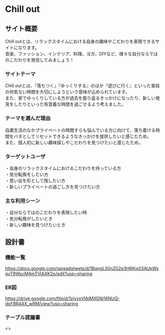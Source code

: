 # Chill out

## サイト概要
Chill outとは、リラックスタイムにおける自身の趣味やこだわりを表現できるサイトになります。  
音楽、ファッション、インテリア、料理、ヨガ、DIYなど、様々な自分ならではのこだわりを発信してみましょう！

### サイトテーマ
Chill outとは、『落ちつく』『ゆっくりする』のほか『遊びに行く』といった普段の何気ない時間を大切にしようという意味が込められています。  
また、家でゆっくりしている方が過去を振り返るきっかけになったり、新しい発見をしたりといった有意義な時間を過ごせるよう考えました。

### テーマを選んだ理由
自粛生活のなかプライベートの時間すらも悩んでいる方に向けて、落ち着ける時間をバネとしてリセットできるようなきっかけを提供したいと感じたため。  
また、個人的に新しい趣味探しやこだわりを見つけたいと感じたため。

### ターゲットユーザ
・自身のリラックスタイムにおけるこだわりを持っている方  
・気分転換をしたい方  
・思い出を形として残したい方  
・新しいプライベートの過ごし方を見つけたい方  


### 主な利用シーン
・自分ならではのこだわりを表現したい時  
・気分転換がしたいとき  
・新しい趣味を見つけたいとき


## 設計書

### 機能一覧
<https://docs.google.com/spreadsheets/d/1BqngL30nZG2e3H6Kjs03AUkWsqyT8WscM4mTVIAXK2o/edit?usp=sharing>

### ER図
<https://drive.google.com/file/d/1zjyvxVIAIMXGNi16NUQ-dpFBR44X_wRM/view?usp=sharing>

### テーブル提議書
<>